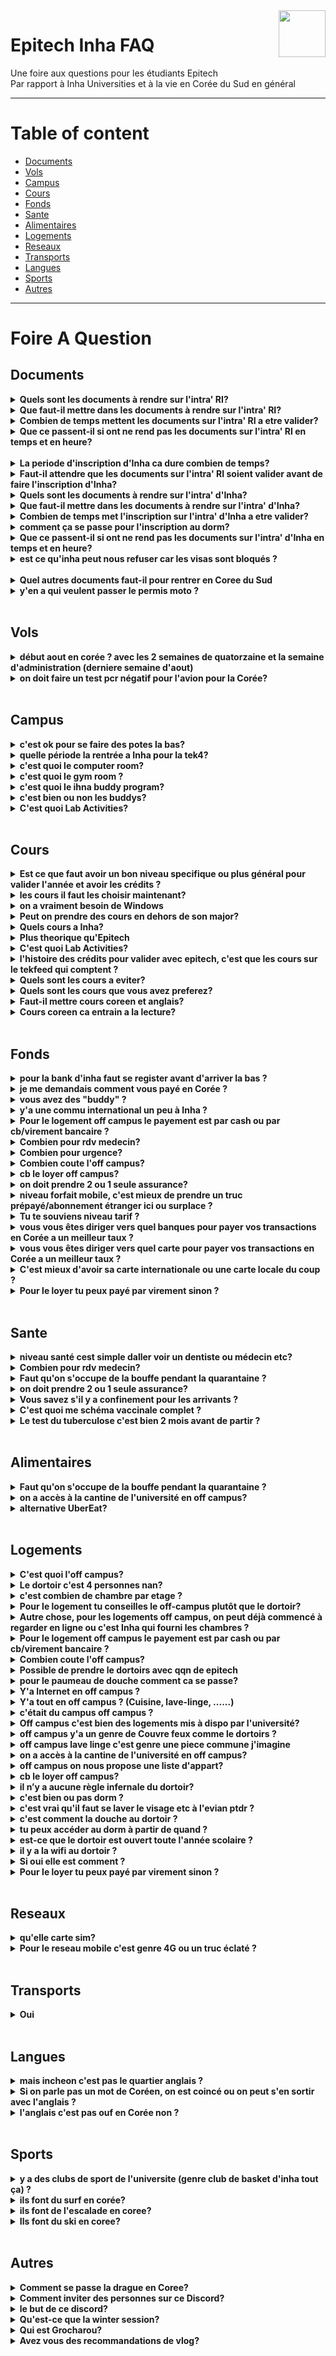 <img src="https://upload.wikimedia.org/wikipedia/en/b/be/InhaUniversityEmblem.png" width="75" height="75" align="right" />

# Epitech Inha FAQ

Une foire aux questions pour les étudiants Epitech  
Par rapport à Inha Universities et à la vie en Corée du Sud en général

---
# Table of content
- [Documents](#documents)
- [Vols](#vols)
- [Campus](#campus)
- [Cours](#cours)
- [Fonds](#fonds)
- [Sante](#sante)
- [Alimentaires](#alimentaires)
- [Logements](#logements)
- [Reseaux](#reseaux)
- [Transports](#transports)
- [Langues](#langues)
- [Sports](#sports)
- [Autres](#autres)

---
# Foire A Question

## Documents

<details>
<summary><b>Quels sont les documents à rendre sur l'intra' RI?</b></summary>
Oui
</details>

<details>
<summary><b>Que faut-il mettre dans les documents à rendre sur l'intra' RI?</b></summary>
Comment signer les documents? Est-on graduate? Le tepitech sert bien d'équivalent au test d'anglais ?
</details>

<details>
<summary><b>Combien de temps mettent les documents sur l'intra' RI a etre valider?</b></summary>
Non
</details>

<details>
<summary><b>Que ce passent-il si ont ne rend pas les documents sur l'intra' RI en temps et en heure?</b></summary>
Non
</details>

<br/>

<details>
<summary><b>La periode d'inscription d'Inha ca dure combien de temps?</b></summary>
Oui
</details>

<details>
<summary><b>Faut-il attendre que les documents sur l'intra' RI soient valider avant de faire l'inscription d'Inha?</b></summary>
Non
</details>

<details>
<summary><b>Quels sont les documents à rendre sur l'intra' d'Inha?</b></summary>
Oui
</details>

<details>
<summary><b>Que faut-il mettre dans les documents à rendre sur l'intra' d'Inha?</b></summary>
La plupart des trucs que l'intra RI demande, Faut mettre le GPA ou le GPA modif  
</details>

<details>
<summary><b>Combien de temps met l'inscription sur l'intra' d'Inha a etre valider?</b></summary>
Non
</details>

<details>
<summary><b>comment ça se passe pour l'inscription au dorm?</b></summary>
Non
</details>

<details>
<summary><b>Que ce passent-il si ont ne rend pas les documents sur l'intra' d'Inha en temps et en heure?</b></summary>
Non
</details>

<details>
<summary><b>est ce qu'inha peut nous refuser car les visas sont bloqués ?</b></summary>
Oui
</details>

<br/>

<details>
<summary><b>Quel autres documents faut-il pour rentrer en Coree du Sud</b></summary>
Le Visa, un justificatif de test de tuberculose, un test pcr negatif, un schema vaccinal complet
</details>

<details>
<summary><b>y'en a qui veulent passer le permis moto ?</b></summary>
</details>
<br/>


## Vols

<details>
<summary><b>début aout en corée ? avec les 2 semaines de quatorzaine et la semaine d'administration (derniere semaine d'aout)</b></summary>
</details>

<details>
<summary><b>on doit faire un test pcr négatif pour l'avion pour la Corée?</b></summary>
oui
</details>
<br/>


## Campus

<details>
<summary><b>c'est ok pour se faire des potes la bas?</b></summary>
oui
</details>

<details>
<summary><b>quelle période la rentrée a Inha pour la tek4?</b></summary>
oui
</details>  

<details>
<summary><b>c'est quoi le computer room?</b></summary>
oui
</details>

<details>
<summary><b>c'est quoi le gym room ?</b></summary>
oui
</details>

<details>
<summary><b>c'est quoi le ihna buddy program?</b></summary>
oui
</details>

<details>
<summary><b>c'est bien ou non les buddys?</b></summary>
oui
</details>

<details>
<summary><b>C'est quoi Lab Activities?</b></summary>
oui
</details>
<br/>


## Cours

<details>
<summary><b>Est ce que faut avoir un bon niveau specifique ou plus général pour valider l'année et avoir les crédits ?</b></summary>
oui
</details>  

<details>
<summary><b>les cours il faut les choisir maintenant?</b></summary>
oui
</details>

<details>
<summary><b>on a vraiment besoin de Windows</b></summary>
oui
</details>

<details>
<summary><b>Peut on prendre des cours en dehors de son major?</b></summary>
oui
</details>

<details>
<summary><b>Quels cours a Inha?</b></summary>
oui
</details>

<details>
<summary><b>Plus theorique qu'Epitech</b></summary>
oui
</details>

<details>
<summary><b>C'est quoi Lab Activities?</b></summary>
oui
</details>

<details>
<summary><b>l'histoire des crédits pour valider avec epitech, c'est que les cours sur le tekfeed qui comptent ?</b></summary>
oui
</details>

<details>
<summary><b>Quels sont les cours a eviter?</b></summary>
oui
</details>

<details>
<summary><b>Quels sont les cours que vous avez preferez?</b></summary>
oui
</details>

<details>
<summary><b>Faut-il mettre cours coreen et anglais?</b></summary>
oui
</details>

<details>
<summary><b>Cours coreen ca entrain a la lecture?</b></summary>
oui
</details>
<br/>


## Fonds

<details>
<summary><b>pour la bank d'inha faut se register avant d'arriver la bas ?</b></summary>
oui
</details>

<details>
<summary><b>je me demandais comment vous payé en Corée ?</b></summary>
oui
</details>

<details>
<summary><b>vous avez des "buddy" ?</b></summary>
oui
</details>

<details>
<summary><b>y'a une commu international un peu à Inha ?</b></summary>
oui
</details>

<details>
<summary><b>Pour le logement off campus le payement est par cash ou par cb/virement bancaire ?</b></summary>
oui
</details>

<details>
<summary><b>Combien pour rdv medecin?</b></summary>
oui
</details>

<details>
<summary><b>Combien pour urgence?</b></summary>
oui
</details>

<details>
<summary><b>Combien coute l'off campus?</b></summary>
oui
</details>

<details>
<summary><b>cb le loyer off campus?</b></summary>
oui
</details>

<details>
<summary><b>on doit prendre 2 ou 1 seule assurance?</b></summary>
oui
</details>

<details>
<summary><b>niveau forfait mobile, c'est mieux de prendre un truc prépayé/abonnement étranger ici ou surplace ?</b></summary>
oui
</details>

<details>
<summary><b>Tu te souviens niveau tarif ?</b></summary>
oui
</details>

<details>
<summary><b>vous vous êtes diriger vers quel banques pour payer vos transactions en Corée a un meilleur taux ?</b></summary>
oui
</details>

<details>
<summary><b>vous vous êtes diriger vers quel carte pour payer vos transactions en Corée a un meilleur taux ?</b></summary>
oui
</details>

<details>
<summary><b>C'est mieux d'avoir sa carte internationale ou une carte locale du coup ?</b></summary>
oui
</details>

<details>
<summary><b>Pour le loyer tu peux payé par virement sinon ?</b></summary>
oui
</details>
<br/>


## Sante

<details>
<summary><b>niveau santé cest simple daller voir un dentiste ou médecin etc? </b></summary>
</details>

<details>
<summary><b>Combien pour rdv medecin?</b></summary>
</details>

<details>
<summary><b>Faut qu'on s'occupe de la bouffe pendant la quarantaine ?</b></summary>
</details>

<details>
<summary><b>on doit prendre 2 ou 1 seule assurance?</b></summary>
</details>

<details>
<summary><b>Vous savez s'il y a confinement pour les arrivants ?</b></summary>
</details>

<details>
<summary><b>C'est quoi me schéma vaccinale complet ?</b></summary>
</details>

<details>
<summary><b>Le test du tuberculose c'est bien 2 mois avant de partir ?</b></summary>
</details>
<br/>


## Alimentaires

<details>
<summary><b>Faut qu'on s'occupe de la bouffe pendant la quarantaine ?</b></summary>
</details>

<details>
<summary><b>on a accès à la cantine de l'université en off campus?</b></summary>
</details>

<details>
<summary><b>alternative UberEat?</b></summary>
</details>
<br/>


## Logements

<details>
<summary><b>C'est quoi l'off campus?</b></summary>
</details>

<details>
<summary><b>Le dortoir c'est 4 personnes nan?</b></summary>
</details>

<details>
<summary><b>c'est combien de chambre par etage ?</b></summary>
</details>

<details>
<summary><b>Pour le logement tu conseilles le off-campus plutôt que le dortoir?</b></summary>
</details>

<details>
<summary><b>Autre chose, pour les logements off campus, on peut déjà commencé à regarder en ligne ou c'est Inha qui fourni les chambres ?</b></summary>
</details>

<details>
<summary><b>Pour le logement off campus le payement est par cash ou par cb/virement bancaire ?</b></summary>
</details>

<details>
<summary><b>Combien coute l'off campus?</b></summary>
</details>

<details>
<summary><b>Possible de prendre le dortoirs avec qqn de epitech</b></summary>
</details>

<details>
<summary><b>pour le paumeau de douche comment ca se passe?</b></summary>
</details>

<details>
<summary><b>Y'a Internet en off campus ?</b></summary>
</details>

<details>
<summary><b>Y'a tout en off campus ? (Cuisine, lave-linge, ......)</b></summary>
</details>

<details>
<summary><b>c'était du campus off campus ?</b></summary>
</details>

<details>
<summary><b>Off campus c'est bien des logements mis à dispo par l'université?</b></summary>
</details>

<details>
<summary><b>off campus y'a un genre de Couvre feux comme le dortoirs ?</b></summary>
</details>

<details>
<summary><b>off campus lave linge c'est genre une piece commune j'imagine</b></summary>
</details>

<details>
<summary><b>on a accès à la cantine de l'université en off campus?</b></summary>
</details>

<details>
<summary><b>off campus on nous propose une liste d'appart?</b></summary>
</details>

<details>
<summary><b>cb le loyer off campus?</b></summary>
</details>

<details>
<summary><b>il n’y a aucune règle infernale du dortoir?</b></summary>
</details>

<details>
<summary><b>c'est bien ou pas dorm ?</b></summary>
</details>

<details>
<summary><b>c'est vrai qu'il faut se laver le visage etc à l'evian ptdr ?</b></summary>
</details>

<details>
<summary><b>c'est comment la douche au dortoir ?</b></summary>
</details>

<details>
<summary><b>tu peux accéder au dorm à partir de quand ?</b></summary>
</details>

<details>
<summary><b>est-ce que le dortoir est ouvert toute l'année scolaire ?</b></summary>
</details>

<details>
<summary><b>il y a la wifi au dortoir ?</b></summary>
</details>

<details>
<summary><b>Si oui elle est comment ?</b></summary>
</details>

<details>
<summary><b>Pour le loyer tu peux payé par virement sinon ?</b></summary>
</details>
<br/>


## Reseaux

<details>
<summary><b>qu'elle carte sim?</b></summary>
</details>

<details>
<summary><b>Pour le reseau mobile c'est genre 4G ou un truc éclaté ?</b></summary>
Oui
</details>
<br/>


## Transports

<details>
<summary><b>Oui</b></summary>
Oui
</details> 
<br/>


## Langues

<details>
<summary><b>mais incheon c'est pas le quartier anglais ?</b></summary>
Oui
</details> 

<details>
<summary><b>Si on parle pas un mot de Coréen, on est coincé ou on peut s'en sortir avec l'anglais ?</b></summary>
Oui
</details> 

<details>
<summary><b>l'anglais c'est pas ouf en Corée non ?</b></summary>
Oui
</details> 
<br/>


## Sports

<details>
<summary><b>y a des clubs de sport de l'universite (genre club de basket d'inha tout ça) ?</b></summary>
Oui
</details> 

<details>
<summary><b>ils font du surf en corée?</b></summary>
Oui
</details> 

<details>
<summary><b>ils font de l'escalade en coree?</b></summary>
Oui
</details> 

<details>
<summary><b>Ils font du ski en coree?</b></summary>
Oui
</details> 
<br/>


## Autres

<details>
<summary><b>Comment se passe la drague en Coree?</b></summary>
Oui
</details> 

<details>
<summary><b>Comment inviter des personnes sur ce Discord?</b></summary>
https://discord.gg/mrn5QfSJCf
</details>

<details>
<summary><b>le but de ce discord?</b></summary>
https://discord.gg/mrn5QfSJCf
</details>

<details>
<summary><b>Qu'est-ce que la winter session?</b></summary>
Oui
</details>

<details>
<summary><b>Qui est Grocharou?</b></summary>
Oui
</details>

<details>
<summary><b>Avez vous des recommandations de vlog?</b></summary>
Oui
</details>
